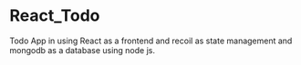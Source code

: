 # React_Todo
Todo App in using React as a frontend and recoil as state management and mongodb as a database using node js.
